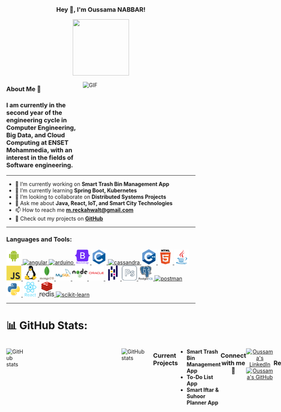 

<h3 title="Welcome!" align="center"> Hey 👋, I'm Oussama NABBAR!</h3>

<p align="center">
  <img src="https://raw.githubusercontent.com/TheDudeThatCode/TheDudeThatCode/master/Assets/Developer.gif" height="150" width="150"/>
</p>

<img align="right" alt="GIF" height="200" width="300" src="https://media1.giphy.com/media/v1.Y2lkPTc5MGI3NjExOXplOXVqaHB0d3U0a2F2ZXY5ZTQ4MjBoZ3ZqajcxZjR3OWowdnNhcCZlcD12MV9pbnRlcm5hbF9naWZfYnlfaWQmY3Q9Zw/qgQUggAC3Pfv687qPC/giphy.gif"/>

### About Me 🚀
<h3 align="left">I am currently in the second year of the engineering cycle in Computer Engineering, Big Data, and Cloud Computing at ENSET Mohammedia, with an interest in the fields of Software engineering.</h3>




---

- 🔭 I’m currently working on **Smart Trash Bin Management App**
- 🌱 I’m currently learning **Spring Boot, Kubernetes**
- 👯 I’m looking to collaborate on **Distributed Systems Projects**
- 💬 Ask me about **Java, React, IoT, and Smart City Technologies**
- 📫 How to reach me **m.reckahwalt@gmail.com**
- 📝 Check out my projects on **[GitHub](https://github.com/mreckah)**

---

<h3 align="left">Languages and Tools:</h3>
<p align="left"> 
    <a href="https://developer.android.com" target="_blank" rel="noreferrer"> <img src="https://raw.githubusercontent.com/devicons/devicon/master/icons/android/android-original-wordmark.svg" alt="android" width="40" height="40"/> </a> 
    <a href="https://angular.io" target="_blank" rel="noreferrer"> <img src="https://angular.io/assets/images/logos/angular/angular.svg" alt="angular" width="40" height="40"/> </a> 
    <a href="https://www.arduino.cc/" target="_blank" rel="noreferrer"> <img src="https://cdn.worldvectorlogo.com/logos/arduino-1.svg" alt="arduino" width="40" height="40"/> </a> 
    <a href="https://getbootstrap.com" target="_blank" rel="noreferrer"> <img src="https://raw.githubusercontent.com/devicons/devicon/master/icons/bootstrap/bootstrap-plain-wordmark.svg" alt="bootstrap" width="40" height="40"/> </a> 
    <a href="https://www.cprogramming.com/" target="_blank" rel="noreferrer"> <img src="https://raw.githubusercontent.com/devicons/devicon/master/icons/c/c-original.svg" alt="c" width="40" height="40"/> </a> 
    <a href="https://cassandra.apache.org/" target="_blank" rel="noreferrer"> <img src="https://www.vectorlogo.zone/logos/apache_cassandra/apache_cassandra-icon.svg" alt="cassandra" width="40" height="40"/> </a> 
    <a href="https://www.w3schools.com/cpp/" target="_blank" rel="noreferrer"> <img src="https://raw.githubusercontent.com/devicons/devicon/master/icons/cplusplus/cplusplus-original.svg" alt="cplusplus" width="40" height="40"/> </a> 
    <a href="https://www.w3.org/html/" target="_blank" rel="noreferrer"> <img src="https://raw.githubusercontent.com/devicons/devicon/master/icons/html5/html5-original-wordmark.svg" alt="html5" width="40" height="40"/> </a> 
    <a href="https://www.java.com" target="_blank" rel="noreferrer"> <img src="https://raw.githubusercontent.com/devicons/devicon/master/icons/java/java-original.svg" alt="java" width="40" height="40"/> </a> 
    <a href="https://developer.mozilla.org/en-US/docs/Web/JavaScript" target="_blank" rel="noreferrer"> <img src="https://raw.githubusercontent.com/devicons/devicon/master/icons/javascript/javascript-original.svg" alt="javascript" width="40" height="40"/> </a> 
    <a href="https://www.linux.org/" target="_blank" rel="noreferrer"> <img src="https://raw.githubusercontent.com/devicons/devicon/master/icons/linux/linux-original.svg" alt="linux" width="40" height="40"/> </a> 
    <a href="https://www.mongodb.com/" target="_blank" rel="noreferrer"> <img src="https://raw.githubusercontent.com/devicons/devicon/master/icons/mongodb/mongodb-original-wordmark.svg" alt="mongodb" width="40" height="40"/> </a> 
    <a href="https://www.mysql.com/" target="_blank" rel="noreferrer"> <img src="https://raw.githubusercontent.com/devicons/devicon/master/icons/mysql/mysql-original-wordmark.svg" alt="mysql" width="40" height="40"/> </a> 
    <a href="https://nodejs.org" target="_blank" rel="noreferrer"> <img src="https://raw.githubusercontent.com/devicons/devicon/master/icons/nodejs/nodejs-original-wordmark.svg" alt="nodejs" width="40" height="40"/> </a> 
    <a href="https://www.oracle.com/" target="_blank" rel="noreferrer"> <img src="https://raw.githubusercontent.com/devicons/devicon/master/icons/oracle/oracle-original.svg" alt="oracle" width="40" height="40"/> </a> 
    <a href="https://pandas.pydata.org/" target="_blank" rel="noreferrer"> <img src="https://raw.githubusercontent.com/devicons/devicon/2ae2a900d2f041da66e950e4d48052658d850630/icons/pandas/pandas-original.svg" alt="pandas" width="40" height="40"/> </a> 
    <a href="https://www.photoshop.com/en" target="_blank" rel="noreferrer"> <img src="https://raw.githubusercontent.com/devicons/devicon/master/icons/photoshop/photoshop-line.svg" alt="photoshop" width="40" height="40"/> </a> 
    <a href="https://www.postgresql.org" target="_blank" rel="noreferrer"> <img src="https://raw.githubusercontent.com/devicons/devicon/master/icons/postgresql/postgresql-original-wordmark.svg" alt="postgresql" width="40" height="40"/> </a> 
    <a href="https://postman.com" target="_blank" rel="noreferrer"> <img src="https://www.vectorlogo.zone/logos/getpostman/getpostman-icon.svg" alt="postman" width="40" height="40"/> </a> 
    <a href="https://www.python.org" target="_blank" rel="noreferrer"> <img src="https://raw.githubusercontent.com/devicons/devicon/master/icons/python/python-original.svg" alt="python" width="40" height="40"/> </a> 
    <a href="https://reactjs.org/" target="_blank" rel="noreferrer"> <img src="https://raw.githubusercontent.com/devicons/devicon/master/icons/react/react-original-wordmark.svg" alt="react" width="40" height="40"/> </a> 
    <a href="https://redis.io" target="_blank" rel="noreferrer"> <img src="https://raw.githubusercontent.com/devicons/devicon/master/icons/redis/redis-original-wordmark.svg" alt="redis" width="40" height="40"/> </a> 
    <a href="https://scikit-learn.org/" target="_blank" rel="noreferrer"> <img src="https://upload.wikimedia.org/wikipedia/commons/0/05/Scikit_learn_logo_small.svg" alt="scikit-learn" width="40" height="40"/> </a> 
</p>

---

# 📊 GitHub Stats:
<div style="display: flex; justify-content: space-between; width: 600px;">
  <p align="left" style="width: 300px;">

![GitHub stats](https://github-readme-stats.vercel.app/api/top-langs/?username=mreckah&theme=dark&hide_border=false&include_all_commits=false&count_private=false&layout=compact)
<div style="display: flex; justify-content: space-between; width: 600px;">
  <p align="left" style="width: 300px;">

![GitHub stats](https://nirzak-streak-stats.vercel.app/?user=mreckah&theme=dark&hide_border=false)<br/></div>


---

<h3 align="left">Current Projects</h3>

- **Smart Trash Bin Management App**
- **To-Do List App** 
- **Smart Iftar & Suhoor Planner App**

---
<h3 align="center" >  Connect with me 🤝 </h3>

<p align="center">
  <a href="https://www.linkedin.com/in/nabbar-oussama/">
    <img alt="Oussama's LinkedIn" width="40px" src="https://cdn.jsdelivr.net/npm/simple-icons@v3/icons/linkedin.svg" />
  </a>
  <a href="https://github.com/mreckah">
    <img alt="Oussama's GitHub" width="40px" src="https://cdn.jsdelivr.net/npm/simple-icons@v3/icons/github.svg" />
  </a>
</p>

---
<div align="center">
<h3 align="center">My Resume</h3>
<a href="https://github.com/mreckah/NABBAR_Oussama/blob/main/my_resume.pdf" align="center">
    <img src="https://img.icons8.com/doodle/40/000000/pdf.png">
</a></div>

---
### ✍️ Random Dev Quote
![GitHub stats](https://quotes-github-readme.vercel.app/api?type=horizontal&theme=radical)
</p>

⭐️ [OussamaNABBAR](https://github.com/mreckah)
---



